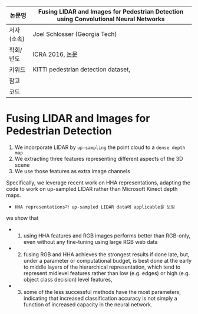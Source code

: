 |논문명|Fusing LIDAR and Images for Pedestrian Detection using Convolutional Neural Networks|
|-|-|
|저자(소속)| Joel Schlosser (Georgia Tech)|
|학회/년도| ICRA 2016, [논문](http://ieeexplore.ieee.org/abstract/document/7487370/)|
|키워드|KITTI pedestrian detection dataset,  |
|참고||
|코드||

# Fusing LIDAR and Images for Pedestrian Detection

1. We incorporate LIDAR by `up-sampling` the point cloud to a `dense depth map` 
2. We extracting three features representing different aspects of the 3D scene
3. We use those features as extra image channels

Specifically, we leverage recent work on HHA representations, adapting the code to work on up-sampled LIDAR rather than Microsoft Kinect depth maps.
 - `HHA representations가 up-sampled LIDAR data에 applicable을 보임` 
 
we show that
- 1) using HHA features and RGB images performs better than RGB-only, even without any fine-tuning using large RGB web data
- 2) fusing RGB and HHA achieves the strongest results if done late, but, under a parameter or computational budget, is best done at the early to middle layers of the hierarchical representation, which tend to represent midlevel features rather than low (e.g. edges) or high (e.g. object class decision) level features, 
- 3) some of the less successful methods have the most parameters, indicating that increased classification accuracy is not simply a function of increased capacity in the neural network.